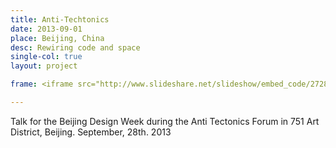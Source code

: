 ```yaml
---
title: Anti-Techtonics
date: 2013-09-01
place: Beijing, China
desc: Rewiring code and space
single-col: true
layout: project

frame: <iframe src="http://www.slideshare.net/slideshow/embed_code/27285399" width="470" height="380" frameborder="0" marginwidth="0" marginheight="0" scrolling="no" style="border:1px solid #CCC; border-width:1px 1px 0; margin-bottom:5px; max-width: 100%;" allowfullscreen> </iframe>

---
```


Talk for the Beijing Design Week during the Anti Tectonics Forum in 751 Art District, Beijing.
September, 28th. 2013
